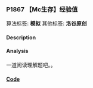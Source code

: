 ### P1867 【Mc生存】经验值

算法标签: **模拟**
其他标签: **洛谷原创**


#### Description

#### Analysis

一道阅读理解题吧。。

#### [Code](../cpp/p1867.cpp)
